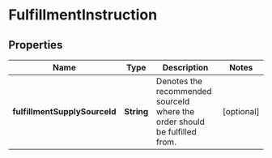 
# FulfillmentInstruction

## Properties
Name | Type | Description | Notes
------------ | ------------- | ------------- | -------------
**fulfillmentSupplySourceId** | **String** | Denotes the recommended sourceId where the order should be fulfilled from. |  [optional]



